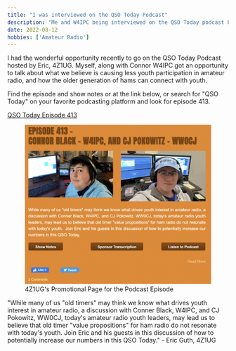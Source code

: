 ```yaml
---
title: "I was interviewed on the QSO Today Podcast"
description: "Me and W4IPC being interviewed on the QSO Today podcast by Eric Guth, 4Z1UG."
date: 2022-08-12
hobbies: ['Amateur Radio']
---
```


I had the wonderful opportunity recently to go on the QSO Today Podcast hosted by Eric, 4Z1UG. Myself, along with Connor W4IPC got an opportunity to talk about what we believe is causing less youth participation in amateur radio, and how the older generation of hams can connect with youth.

Find the episode and show notes or at the link below, or search for "QSO Today" on your favorite podcasting platform and look for episode 413.

[QSO Today Episode 413](https://www.qsotoday.com/podcasts/w4ipc_ww0cj)

<figure>
    <img src="qsotoday-2022.png">
    <figcaption>4Z1UG's Promotional Page for the Podcast Episode</figcaption>
</figure>

"While many of us "old timers" may think we know what drives youth interest in amateur radio, a discussion with Conner Black, W4IPC, and CJ Pokowitz, WW0CJ, today's amateur radio youth leaders, may lead us to believe that old timer "value propositions" for ham radio do not resonate with today's youth. Join Eric and his guests in this discussion of how to potentially increase our numbers in this QSO Today." - Eric Guth, 4Z1UG